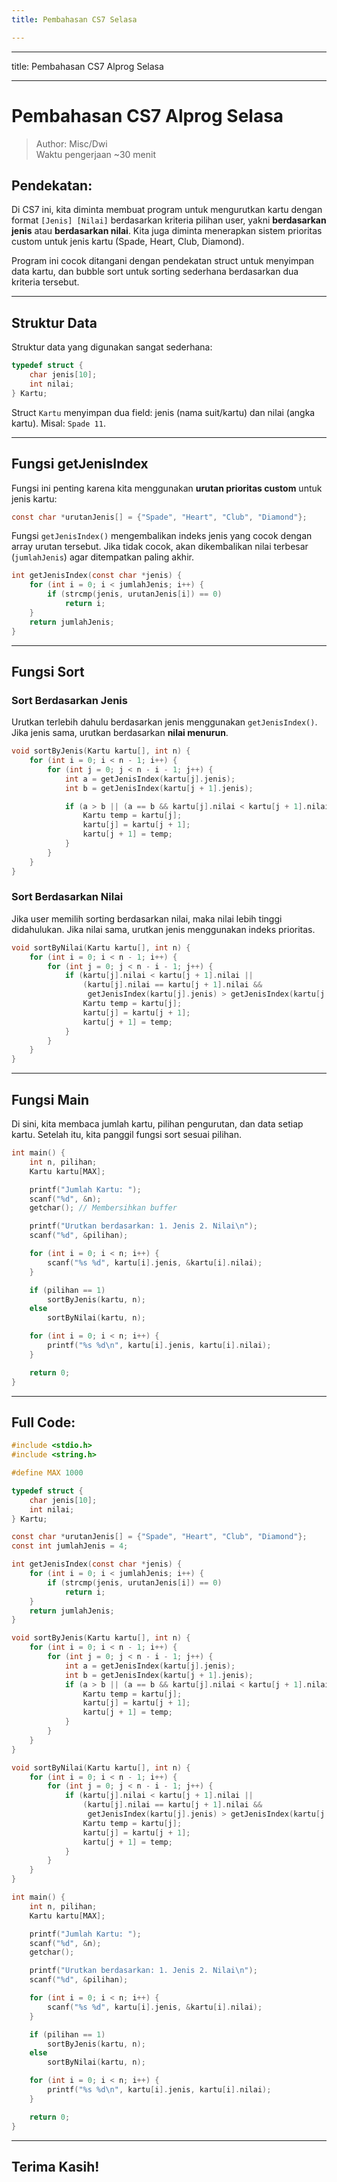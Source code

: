 ```yaml
---
title: Pembahasan CS7 Selasa

---
```


---

title: Pembahasan CS7 Alprog Selasa

---

# Pembahasan CS7 Alprog Selasa
> Author: Misc/Dwi  
> Waktu pengerjaan ~30 menit

## Pendekatan:
Di CS7 ini, kita diminta membuat program untuk mengurutkan kartu dengan format `[Jenis] [Nilai]` berdasarkan kriteria pilihan user, yakni **berdasarkan jenis** atau **berdasarkan nilai**. Kita juga diminta menerapkan sistem prioritas custom untuk jenis kartu (Spade, Heart, Club, Diamond).

Program ini cocok ditangani dengan pendekatan struct untuk menyimpan data kartu, dan bubble sort untuk sorting sederhana berdasarkan dua kriteria tersebut.

---

## Struktur Data

Struktur data yang digunakan sangat sederhana:
```c
typedef struct {
    char jenis[10];
    int nilai;
} Kartu;
```
Struct `Kartu` menyimpan dua field: jenis (nama suit/kartu) dan nilai (angka kartu). Misal: `Spade 11`.

---

## Fungsi getJenisIndex

Fungsi ini penting karena kita menggunakan **urutan prioritas custom** untuk jenis kartu:
```c
const char *urutanJenis[] = {"Spade", "Heart", "Club", "Diamond"};
```

Fungsi `getJenisIndex()` mengembalikan indeks jenis yang cocok dengan array urutan tersebut. Jika tidak cocok, akan dikembalikan nilai terbesar (`jumlahJenis`) agar ditempatkan paling akhir.
```c
int getJenisIndex(const char *jenis) {
    for (int i = 0; i < jumlahJenis; i++) {
        if (strcmp(jenis, urutanJenis[i]) == 0)
            return i;
    }
    return jumlahJenis;
}
```

---

## Fungsi Sort

### Sort Berdasarkan Jenis
Urutkan terlebih dahulu berdasarkan jenis menggunakan `getJenisIndex()`. Jika jenis sama, urutkan berdasarkan **nilai menurun**.
```c
void sortByJenis(Kartu kartu[], int n) {
    for (int i = 0; i < n - 1; i++) {
        for (int j = 0; j < n - i - 1; j++) {
            int a = getJenisIndex(kartu[j].jenis);
            int b = getJenisIndex(kartu[j + 1].jenis);

            if (a > b || (a == b && kartu[j].nilai < kartu[j + 1].nilai)) {
                Kartu temp = kartu[j];
                kartu[j] = kartu[j + 1];
                kartu[j + 1] = temp;
            }
        }
    }
}
```

### Sort Berdasarkan Nilai
Jika user memilih sorting berdasarkan nilai, maka nilai lebih tinggi didahulukan. Jika nilai sama, urutkan jenis menggunakan indeks prioritas.
```c
void sortByNilai(Kartu kartu[], int n) {
    for (int i = 0; i < n - 1; i++) {
        for (int j = 0; j < n - i - 1; j++) {
            if (kartu[j].nilai < kartu[j + 1].nilai ||
                (kartu[j].nilai == kartu[j + 1].nilai &&
                 getJenisIndex(kartu[j].jenis) > getJenisIndex(kartu[j + 1].jenis))) {
                Kartu temp = kartu[j];
                kartu[j] = kartu[j + 1];
                kartu[j + 1] = temp;
            }
        }
    }
}
```

---

## Fungsi Main

Di sini, kita membaca jumlah kartu, pilihan pengurutan, dan data setiap kartu. Setelah itu, kita panggil fungsi sort sesuai pilihan.
```c
int main() {
    int n, pilihan;
    Kartu kartu[MAX];

    printf("Jumlah Kartu: ");
    scanf("%d", &n);
    getchar(); // Membersihkan buffer

    printf("Urutkan berdasarkan: 1. Jenis 2. Nilai\n");
    scanf("%d", &pilihan);

    for (int i = 0; i < n; i++) {
        scanf("%s %d", kartu[i].jenis, &kartu[i].nilai);
    }

    if (pilihan == 1)
        sortByJenis(kartu, n);
    else
        sortByNilai(kartu, n);

    for (int i = 0; i < n; i++) {
        printf("%s %d\n", kartu[i].jenis, kartu[i].nilai);
    }

    return 0;
}
```

---

## Full Code:
```c
#include <stdio.h>
#include <string.h>

#define MAX 1000

typedef struct {
    char jenis[10];
    int nilai;
} Kartu;

const char *urutanJenis[] = {"Spade", "Heart", "Club", "Diamond"};
const int jumlahJenis = 4;

int getJenisIndex(const char *jenis) {
    for (int i = 0; i < jumlahJenis; i++) {
        if (strcmp(jenis, urutanJenis[i]) == 0)
            return i;
    }
    return jumlahJenis;
}

void sortByJenis(Kartu kartu[], int n) {
    for (int i = 0; i < n - 1; i++) {
        for (int j = 0; j < n - i - 1; j++) {
            int a = getJenisIndex(kartu[j].jenis);
            int b = getJenisIndex(kartu[j + 1].jenis);
            if (a > b || (a == b && kartu[j].nilai < kartu[j + 1].nilai)) {
                Kartu temp = kartu[j];
                kartu[j] = kartu[j + 1];
                kartu[j + 1] = temp;
            }
        }
    }
}

void sortByNilai(Kartu kartu[], int n) {
    for (int i = 0; i < n - 1; i++) {
        for (int j = 0; j < n - i - 1; j++) {
            if (kartu[j].nilai < kartu[j + 1].nilai ||
                (kartu[j].nilai == kartu[j + 1].nilai &&
                 getJenisIndex(kartu[j].jenis) > getJenisIndex(kartu[j + 1].jenis))) {
                Kartu temp = kartu[j];
                kartu[j] = kartu[j + 1];
                kartu[j + 1] = temp;
            }
        }
    }
}

int main() {
    int n, pilihan;
    Kartu kartu[MAX];

    printf("Jumlah Kartu: ");
    scanf("%d", &n);
    getchar();

    printf("Urutkan berdasarkan: 1. Jenis 2. Nilai\n");
    scanf("%d", &pilihan);

    for (int i = 0; i < n; i++) {
        scanf("%s %d", kartu[i].jenis, &kartu[i].nilai);
    }

    if (pilihan == 1)
        sortByJenis(kartu, n);
    else
        sortByNilai(kartu, n);

    for (int i = 0; i < n; i++) {
        printf("%s %d\n", kartu[i].jenis, kartu[i].nilai);
    }

    return 0;
}
```

---

## Terima Kasih!
